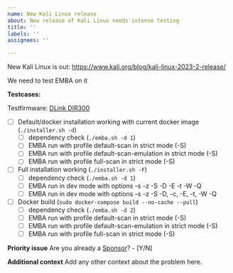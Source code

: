 ```yaml
---
name: New Kali Linux release 
about: New release of Kali Linux needs intense testing
title: ''
labels: ''
assignees: ''

---
```


New Kali Linux is out: https://www.kali.org/blog/kali-linux-2023-2-release/

We need to test EMBA on it

**Testcases:**

Testfirmware: [DLink DIR300](https://ftp.dlink.de/dir/dir-300/archive/driver_software/DIR-300_fw_revb_214b01_ALL_de_20130206.zip)

- [ ] Default/docker installation working with current docker image (`./installer.sh -d`)
  - [ ] dependency check (`./emba.sh -d 1`)
  - [ ] EMBA run with profile default-scan in strict mode (-S)
  - [ ] EMBA run with profile default-scan-emulation in strict mode (-S)
  - [ ] EMBA run with profile full-scan in strict mode (-S)
- [ ] Full installation working (`./installer.sh -F`)
  - [ ] dependency check (`./emba.sh -d 1`)
  - [ ] EMBA run in dev mode with options -s -z -S -D -E -t -W -Q
  - [ ] EMBA run in dev mode with options -s -z -S -D, -c, -E, -t, -W -Q
- [ ] Docker build (`sudo docker-compose build --no-cache --pull`)
  - [ ] dependency check (`./emba.sh -d 2`)
  - [ ] EMBA run with profile default-scan in strict mode (-S)
  - [ ] EMBA run with profile default-scan-emulation in strict mode (-S)
  - [ ] EMBA run with profile full-scan in strict mode (-S)

**Priority issue**
Are you already a [Sponsor]? - [Y/N]

**Additional context**
Add any other context about the problem here.

[Sponsor]: https://github.com/sponsors/e-m-b-a
